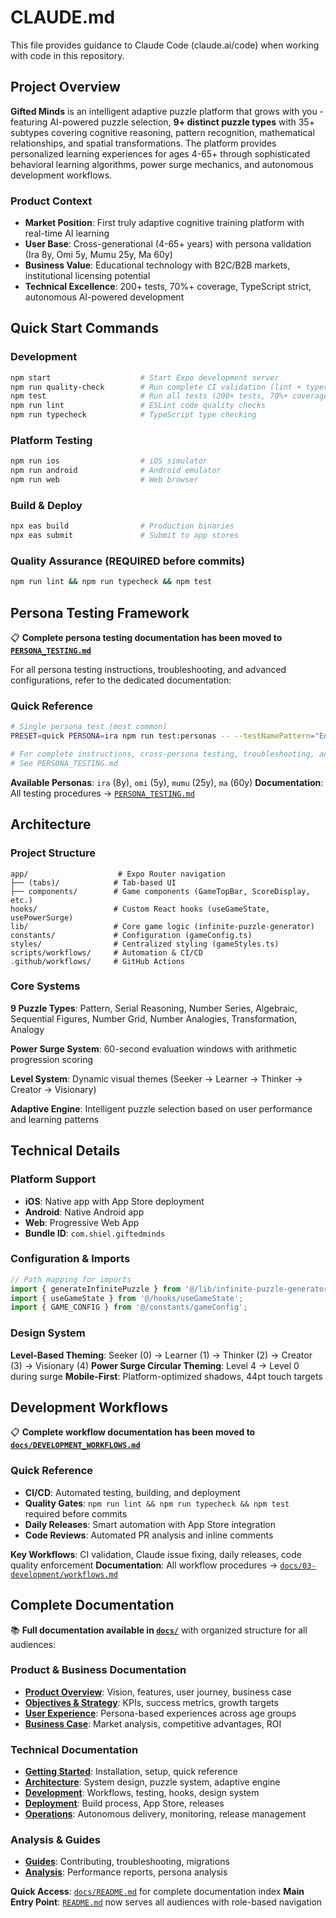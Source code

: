 # CLAUDE.md

This file provides guidance to Claude Code (claude.ai/code) when working with code in this repository.

## Project Overview

**Gifted Minds** is an intelligent adaptive puzzle platform that grows with you - featuring AI-powered puzzle selection, **9+ distinct puzzle types** with 35+ subtypes covering cognitive reasoning, pattern recognition, mathematical relationships, and spatial transformations. The platform provides personalized learning experiences for ages 4-65+ through sophisticated behavioral learning algorithms, power surge mechanics, and autonomous development workflows.

### Product Context
- **Market Position**: First truly adaptive cognitive training platform with real-time AI learning
- **User Base**: Cross-generational (4-65+ years) with persona validation (Ira 8y, Omi 5y, Mumu 25y, Ma 60y)
- **Business Value**: Educational technology with B2C/B2B markets, institutional licensing potential
- **Technical Excellence**: 200+ tests, 70%+ coverage, TypeScript strict, autonomous AI-powered development

## Quick Start Commands

### Development
```bash
npm start                    # Start Expo development server
npm run quality-check        # Run complete CI validation (lint + typecheck + tests)
npm test                     # Run all tests (200+ tests, 70%+ coverage)
npm run lint                 # ESLint code quality checks
npm run typecheck            # TypeScript type checking
```

### Platform Testing
```bash
npm run ios                  # iOS simulator
npm run android              # Android emulator
npm run web                  # Web browser
```

### Build & Deploy
```bash
npx eas build                # Production binaries
npx eas submit               # Submit to app stores
```

### Quality Assurance (REQUIRED before commits)
```bash
npm run lint && npm run typecheck && npm test
```

## Persona Testing Framework

📋 **Complete persona testing documentation has been moved to [`PERSONA_TESTING.md`](./PERSONA_TESTING.md)**

For all persona testing instructions, troubleshooting, and advanced configurations, refer to the dedicated documentation:

### Quick Reference
```bash
# Single persona test (most common)
PRESET=quick PERSONA=ira npm run test:personas -- --testNamePattern="Enhanced configurable" --testTimeout=600000

# For complete instructions, cross-persona testing, troubleshooting, and advanced options:
# See PERSONA_TESTING.md
```

**Available Personas**: `ira` (8y), `omi` (5y), `mumu` (25y), `ma` (60y)
**Documentation**: All testing procedures → [`PERSONA_TESTING.md`](./PERSONA_TESTING.md)

## Architecture

### Project Structure
```
app/                    # Expo Router navigation
├── (tabs)/            # Tab-based UI
├── components/        # Game components (GameTopBar, ScoreDisplay, etc.)
hooks/                 # Custom React hooks (useGameState, usePowerSurge)
lib/                   # Core game logic (infinite-puzzle-generator)
constants/             # Configuration (gameConfig.ts)
styles/                # Centralized styling (gameStyles.ts)
scripts/workflows/     # Automation & CI/CD
.github/workflows/     # GitHub Actions
```

### Core Systems

**9 Puzzle Types**: Pattern, Serial Reasoning, Number Series, Algebraic, Sequential Figures, Number Grid, Number Analogies, Transformation, Analogy

**Power Surge System**: 60-second evaluation windows with arithmetic progression scoring

**Level System**: Dynamic visual themes (Seeker → Learner → Thinker → Creator → Visionary)

**Adaptive Engine**: Intelligent puzzle selection based on user performance and learning patterns

## Technical Details

### Platform Support
- **iOS**: Native app with App Store deployment
- **Android**: Native Android app
- **Web**: Progressive Web App
- **Bundle ID**: `com.shiel.giftedminds`

### Configuration & Imports
```typescript
// Path mapping for imports
import { generateInfinitePuzzle } from '@/lib/infinite-puzzle-generator';
import { useGameState } from '@/hooks/useGameState';
import { GAME_CONFIG } from '@/constants/gameConfig';
```

### Design System
**Level-Based Theming**: Seeker (0) → Learner (1) → Thinker (2) → Creator (3) → Visionary (4)
**Power Surge Circular Theming**: Level 4 → Level 0 during surge
**Mobile-First**: Platform-optimized shadows, 44pt touch targets

## Development Workflows

📋 **Complete workflow documentation has been moved to [`docs/DEVELOPMENT_WORKFLOWS.md`](./docs/DEVELOPMENT_WORKFLOWS.md)**

### Quick Reference
- **CI/CD**: Automated testing, building, and deployment
- **Quality Gates**: `npm run lint && npm run typecheck && npm test` required before commits
- **Daily Releases**: Smart automation with App Store integration
- **Code Reviews**: Automated PR analysis and inline comments

**Key Workflows**: CI validation, Claude issue fixing, daily releases, code quality enforcement
**Documentation**: All workflow procedures → [`docs/03-development/workflows.md`](./docs/03-development/workflows.md)

## Complete Documentation

📚 **Full documentation available in [`docs/`](./docs/)** with organized structure for all audiences:

### Product & Business Documentation
- **[Product Overview](./docs/00-product/)**: Vision, features, user journey, business case
- **[Objectives & Strategy](./docs/00-product/objectives.md)**: KPIs, success metrics, growth targets
- **[User Experience](./docs/00-product/user-journey.md)**: Persona-based experiences across age groups
- **[Business Case](./docs/00-product/business-case.md)**: Market analysis, competitive advantages, ROI

### Technical Documentation
- **[Getting Started](./docs/01-getting-started/)**: Installation, setup, quick reference
- **[Architecture](./docs/02-architecture/)**: System design, puzzle system, adaptive engine
- **[Development](./docs/03-development/)**: Workflows, testing, hooks, design system
- **[Deployment](./docs/04-deployment/)**: Build process, App Store, releases
- **[Operations](./docs/07-operations/)**: Autonomous delivery, monitoring, release management

### Analysis & Guides
- **[Guides](./docs/05-guides/)**: Contributing, troubleshooting, migrations
- **[Analysis](./docs/06-analysis/)**: Performance reports, persona analysis

**Quick Access**: [`docs/README.md`](./docs/README.md) for complete documentation index
**Main Entry Point**: [`README.md`](./README.md) now serves all audiences with role-based navigation